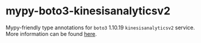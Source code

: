 # mypy-boto3-kinesisanalyticsv2

Mypy-friendly type annotations for `boto3` 1.10.19 `kinesisanalyticsv2` service.
More information can be found [here](https://github.com/vemel/mypy_boto3).